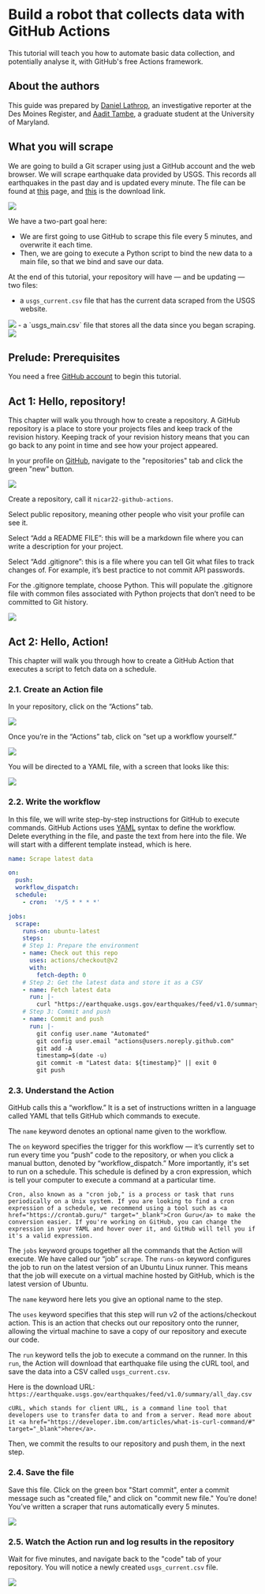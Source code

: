 # Build a robot that collects data with GitHub Actions

This tutorial will teach you how to automate basic data collection, and potentially analyse it, with GitHub's free Actions framework.

## About the authors

This guide was prepared by [Daniel Lathrop](https://www.desmoinesregister.com/staff/4297418001/daniel-lathrop/), an investigative reporter at the Des Moines Register, and [Aadit Tambe](https://aadittambe.com/), a graduate student at the University of Maryland.

## What you will scrape
We are going to build a Git scraper using just a GitHub account and the web browser. We will scrape earthquake data provided by USGS. This records all earthquakes in the past day and is updated every minute. The file can be found at <a href="https://earthquake.usgs.gov/earthquakes/feed/v1.0/csv.php" target="_blank">this</a> page, and <a href="https://earthquake.usgs.gov/earthquakes/feed/v1.0/summary/all_day.csv" target="_blank">this</a> is the download link.

<img src="img/image_1.png">

We have a two-part goal here:
- We are first going to use GitHub to scrape this file every 5 minutes, and overwrite it each time. 
- Then, we are going to execute a Python script to bind the new data to a main file, so that we bind and save our data. 

At the end of this tutorial, your repository will have — and be updating — two files: 
- a `usgs_current.csv` file that has the current data scraped from the USGS website. 
<img src="img/image_16.png">
- a `usgs_main.csv` file that stores all the data since you began scraping.
<img src="img/image_17.png">

## Prelude: Prerequisites

You need a free <a href="https://github.com/" target="_blank">GitHub account</a> to begin this tutorial.

## Act 1: Hello, repository!

This chapter will walk you through how to create a repository. A GitHub repository is a place to store your projects files and keep track of the revision history. Keeping track of your revision history means that you can go back to any point in time and see how your project appeared. 

In your profile on <a href="https://github.com/" target="_blank">GitHub</a>, navigate to the "repositories" tab and click the green "new" button.

<img src="img/image_27.png">

Create a repository, call it `nicar22-github-actions`.

Select public repository, meaning other people who visit your profile can see it. 

Select “Add a README FILE”: this will be a markdown file where you can write a description for your project.

Select “Add .gitignore”: this is a file where you can tell Git what files to track changes of. For example, it’s best practice to not commit API passwords.

For the .gitignore template, choose Python. This will populate the .gitignore file with common files associated with Python projects that don’t need to be committed to Git history. 

<img src="img/image_25.png">

## Act 2: Hello, Action!

This chapter will walk you through how to create a GitHub Action that executes a script to fetch data on a schedule.

### 2.1. Create an Action file

In your repository, click on the “Actions” tab.

<img src="img/image_4.png">

Once you’re in the “Actions” tab, click on “set up a workflow yourself.”

<img src="img/image_5.png">

You will be directed to a YAML file, with a screen that looks like this: 

<img src="img/image_6.png">

### 2.2. Write the workflow

In this file, we will write step-by-step instructions for GitHub to execute commands. GitHub Actions uses <a href="https://en.wikipedia.org/wiki/YAML" target="_blank">YAML</a> syntax to define the workflow. Delete everything in the file, and paste the text from here into the file. We will start with a different template instead, which is here.

```yaml
name: Scrape latest data

on:
  push:
  workflow_dispatch:
  schedule:
    - cron:  '*/5 * * * *'

jobs:
  scrape:
    runs-on: ubuntu-latest
    steps:
    # Step 1: Prepare the environment
    - name: Check out this repo
      uses: actions/checkout@v2
      with:
        fetch-depth: 0
    # Step 2: Get the latest data and store it as a CSV
    - name: Fetch latest data
      run: |-        
        curl "https://earthquake.usgs.gov/earthquakes/feed/v1.0/summary/all_day.csv" -o usgs_current.csv
    # Step 3: Commit and push
    - name: Commit and push
      run: |-
        git config user.name "Automated"
        git config user.email "actions@users.noreply.github.com"
        git add -A
        timestamp=$(date -u)
        git commit -m "Latest data: ${timestamp}" || exit 0
        git push
```

### 2.3. Understand the Action

GitHub calls this a “workflow.” It is a set of instructions written in a language called YAML that tells GitHub which commands to execute. 

The `name` keyword denotes an optional name given to the workflow. 

The `on` keyword specifies the trigger for this workflow — it’s currently set to run every time you “push” code to the repository, or when you click a manual button, denoted by “workflow_dispatch.” More importantly, it's set to run on a schedule. This schedule is defined by a cron expression, which is tell your computer to execute a command at a particular time.

```{note}
Cron, also known as a "cron job," is a process or task that runs periodically on a Unix system. If you are looking to find a cron expression of a schedule, we recommend using a tool such as <a href="https://crontab.guru/" target="_blank">Cron Guru</a> to make the conversion easier. If you're working on GitHub, you can change the expression in your YAML and hover over it, and GitHub will tell you if it's a valid expression.
```

The `jobs` keyword groups together all the commands that the Action will execute. We have called our “job” `scrape`.
The `runs-on` keyword configures the job to run on the latest version of an Ubuntu Linux runner. This means that the job will execute on a virtual machine hosted by GitHub, which is the latest version of Ubuntu. 

The `name` keyword here lets you give an optional name to the step.

The `uses` keyword specifies that this step will run v2 of the actions/checkout action. This is an action that checks out our repository onto the runner, allowing the virtual machine to save a copy of our repository and execute our code.

The `run` keyword tells the job to execute a command on the runner. In this `run`, the Action will download that earthquake file using the cURL tool, and save the data into a CSV called `usgs_current.csv`.

Here is the download URL: `https://earthquake.usgs.gov/earthquakes/feed/v1.0/summary/all_day.csv`

```{note}
cURL, which stands for client URL, is a command line tool that developers use to transfer data to and from a server. Read more about it <a href="https://developer.ibm.com/articles/what-is-curl-command/#" target="_blank">here</a>.
```

Then, we commit the results to our repository and push them, in the next step.

### 2.4. Save the file

Save this file. Click on the green box "Start commit", enter a commit message such as "created file," and click on "commit new file." You’re done! You’ve written a scraper that runs automatically every 5 minutes. 

<img src="img/image_7.png">


### 2.5. Watch the Action run and log results in the repository

Wait for five minutes, and navigate back to the "code" tab of your repository. You will notice a newly created `usgs_current.csv` file.

<img src="img/image_8.png">